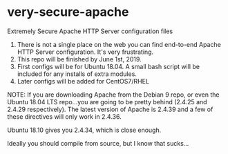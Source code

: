 # very-secure-apache
Extremely Secure Apache HTTP Server configuration files

1. There is not a single place on the web you can find end-to-end Apache HTTP Server configuration. It's very frustrating. 
2. This repo will be finished by June 1st, 2019.
3. First configs will be for Ubuntu 18.04. A small bash script will be included for any installs of extra modules.
4. Later configs will be added for CentOS7/RHEL


NOTE:
If you are downloading Apache from the Debian 9 repo, or even the Ubuntu 18.04 LTS repo...you are going to be pretty behind (2.4.25 and 2.4.29 respectively). The latest version of Apache is 2.4.39 and a few of these directives will only work in 2.4.36.

Ubuntu 18.10 gives you 2.4.34, which is close enough.

Ideally you should compile from source, but I know that sucks...
